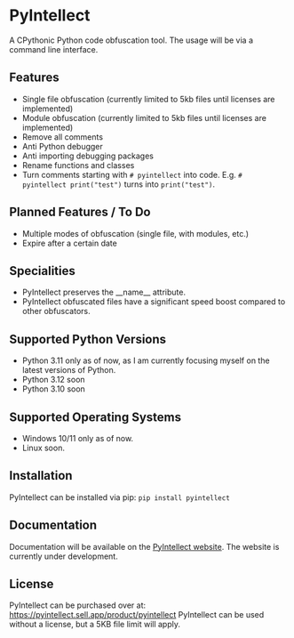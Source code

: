 # PyIntellect
A CPythonic Python code obfuscation tool.
The usage will be via a command line interface.

## Features

- Single file obfuscation (currently limited to 5kb files until licenses are implemented)
- Module obfuscation (currently limited to 5kb files until licenses are implemented)
- Remove all comments
- Anti Python debugger
- Anti importing debugging packages
- Rename functions and classes
- Turn comments starting with `# pyintellect` into code. E.g. `# pyintellect print("test")` turns into `print("test")`.

## Planned Features / To Do
- Multiple modes of obfuscation (single file, with modules, etc.)
- Expire after a certain date

## Specialities
- PyIntellect preserves the __name\_\_ attribute.
- PyIntellect obfuscated files have a significant speed boost compared to other obfuscators.

## Supported Python Versions
- Python 3.11 only as of now, as I am currently focusing myself on the latest versions of Python.
- Python 3.12 soon
- Python 3.10 soon

## Supported Operating Systems
- Windows 10/11 only as of now.
- Linux soon.

## Installation

PyIntellect can be installed via pip:
`pip install pyintellect`

## Documentation
Documentation will be available on the [PyIntellect website](https://pyintellect.com). The website is currently under development.

## License
PyIntellect can be purchased over at: https://pyintellect.sell.app/product/pyintellect
PyIntellect can be used without a license, but a 5KB file limit will apply.
